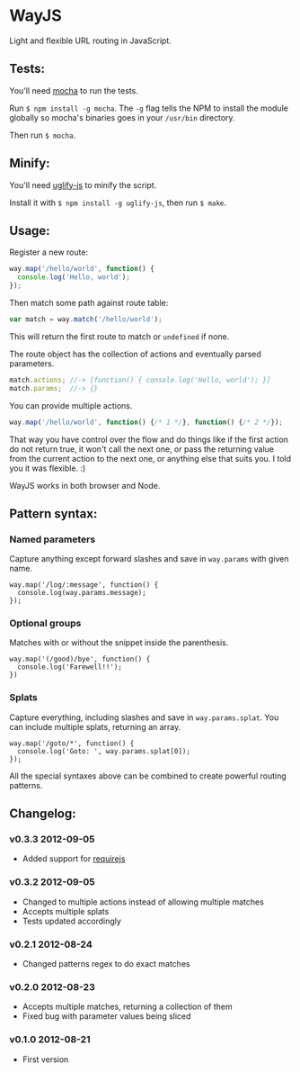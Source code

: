 # WayJS

Light and flexible URL routing in JavaScript.

## Tests:

You'll need [mocha](https://github.com/visionmedia/mocha) to run the tests.

Run `$ npm install -g mocha`. The `-g` flag tells the NPM to install the module globally so mocha's binaries goes in your `/usr/bin` directory.

Then run `$ mocha`.

## Minify:

You'll need [uglify-js](https://github.com/mishoo/UglifyJS) to minify the script.

Install it with `$ npm install -g uglify-js`, then run `$ make`.

## Usage:

Register a new route:

```javascript
way.map('/hello/world', function() {
  console.log('Hello, world');
});
```

Then match some path against route table:

```javascript
var match = way.match('/hello/world');
```

This will return the first route to match or `undefined` if none.

The route object has the collection of actions and eventually parsed parameters.

```javascript
match.actions; //-> [function() { console.log('Hello, world'); }]
match.params;  //-> {}
```

You can provide multiple actions.

```javascript
way.map('/hello/world', function() {/* 1 */}, function() {/* 2 */});
```

That way you have control over the flow and do things like if the first action do not return true, it won't call the next one, or pass the returning value from the current action to the next one, or anything else that suits you. I told you it was flexible. :)

WayJS works in both browser and Node.

## Pattern syntax:

### Named parameters

Capture anything except forward slashes and save in `way.params` with given name.

    way.map('/log/:message', function() {
      console.log(way.params.message);
    });

### Optional groups

Matches with or without the snippet inside the parenthesis.

    way.map('(/good)/bye', function() {
      console.log('Farewell!!');
    })

### Splats

Capture everything, including slashes and save in `way.params.splat`. You can include multiple splats, returning an array.

    way.map('/goto/*', function() {
      console.log('Goto: ', way.params.splat[0]);
    });

All the special syntaxes above can be combined to create powerful routing patterns.

## Changelog:

### v0.3.3 2012-09-05

- Added support for [requirejs](http://requirejs.org/)

### v0.3.2 2012-09-05

- Changed to multiple actions instead of allowing multiple matches
- Accepts multiple splats
- Tests updated accordingly

### v0.2.1 2012-08-24

- Changed patterns regex to do exact matches

### v0.2.0 2012-08-23

- Accepts multiple matches, returning a collection of them
- Fixed bug with parameter values being sliced

### v0.1.0 2012-08-21

- First version
